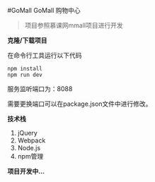 #GoMall
GoMall 购物中心 

> 项目参照慕课网mmall项目进行开发

**克隆/下载项目**

在命令行工具运行以下代码

```
npm install
npm run dev
```

服务监听端口为：8088

需要更换端口可以在package.json文件中进行修改。

**技术栈**

1. jQuery
2. Webpack 
3. Node.js
4. npm管理

**项目开发中...**

